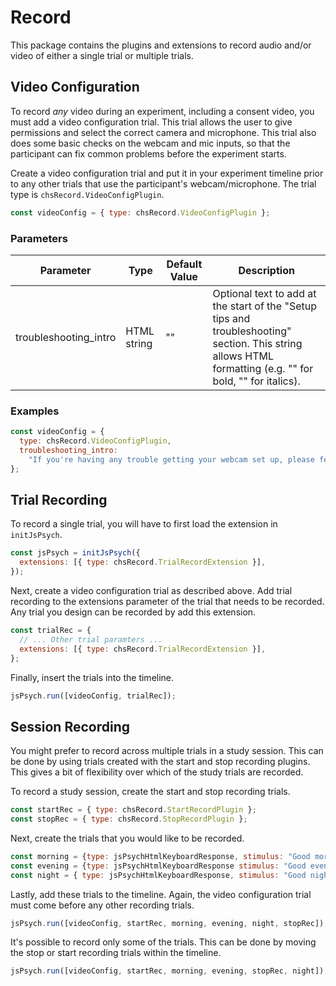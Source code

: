 # Record

This package contains the plugins and extensions to record audio and/or video of
either a single trial or multiple trials.

## Video Configuration

To record _any_ video during an experiment, including a consent video, you must
add a video configuration trial. This trial allows the user to give permissions
and select the correct camera and microphone. This trial also does some basic
checks on the webcam and mic inputs, so that the participant can fix common
problems before the experiment starts.

Create a video configuration trial and put it in your experiment timeline prior
to any other trials that use the participant's webcam/microphone. The trial type
is `chsRecord.VideoConfigPlugin`.

```javascript
const videoConfig = { type: chsRecord.VideoConfigPlugin };
```

### Parameters

| Parameter             | Type        | Default Value | Description                                                                                                                                                                         |
| --------------------- | ----------- | ------------- | ----------------------------------------------------------------------------------------------------------------------------------------------------------------------------------- |
| troubleshooting_intro | HTML string | ""            | Optional text to add at the start of the "Setup tips and troubleshooting" section. This string allows HTML formatting (e.g. "<strong></strong>" for bold, "<em></em>" for italics). |

### Examples

```javascript
const videoConfig = {
  type: chsRecord.VideoConfigPlugin,
  troubleshooting_intro:
    "If you're having any trouble getting your webcam set up, please feel free to call the XYZ lab at (123) 456-7890 and we'd be glad to help you out!",
};
```

## Trial Recording

To record a single trial, you will have to first load the extension in
`initJsPsych`.

```javascript
const jsPsych = initJsPsych({
  extensions: [{ type: chsRecord.TrialRecordExtension }],
});
```

Next, create a video configuration trial as described above. Add trial recording
to the extensions parameter of the trial that needs to be recorded. Any trial
you design can be recorded by add this extension.

```javascript
const trialRec = {
  // ... Other trial paramters ...
  extensions: [{ type: chsRecord.TrialRecordExtension }],
};
```

Finally, insert the trials into the timeline.

```javascript
jsPsych.run([videoConfig, trialRec]);
```

## Session Recording

You might prefer to record across multiple trials in a study session. This can
be done by using trials created with the start and stop recording plugins. This
gives a bit of flexibility over which of the study trials are recorded.

To record a study session, create the start and stop recording trials.

```javascript
const startRec = { type: chsRecord.StartRecordPlugin };
const stopRec = { type: chsRecord.StopRecordPlugin };
```

Next, create the trials that you would like to be recorded.

```javascript
const morning = {type: jsPsychHtmlKeyboardResponse, stimulus: "Good morning!"};
const evening = {type: jsPsychHtmlKeyboardResponse stimulus: "Good evening!"};
const night = { type: jsPsychHtmlKeyboardResponse, stimulus: "Good night!" };
```

Lastly, add these trials to the timeline. Again, the video configuration trial
must come before any other recording trials.

```javascript
jsPsych.run([videoConfig, startRec, morning, evening, night, stopRec]);
```

It's possible to record only some of the trials. This can be done by moving the
stop or start recording trials within the timeline.

```javascript
jsPsych.run([videoConfig, startRec, morning, evening, stopRec, night]);
```
